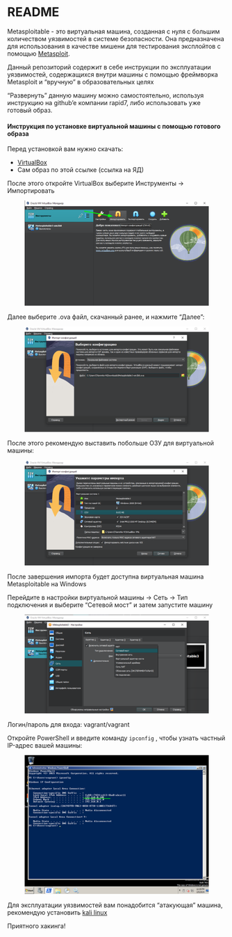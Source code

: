 # README

Metasploitable - это виртуальная машина, созданная с нуля с большим количеством уязвимостей в системе безопасности. Она предназначена для использования в качестве мишени для тестирования эксплойтов с помощью [Metasploit](https://www.metasploit.com/).

Данный репозиторий содержит в себе инструкции по эксплуатации уязвимостей, содержащихся внутри машины с помощью фреймворка Metasploit и “вручную” в образовательных целях

“Развернуть” данную машину можно самостоятельно, используя инструкцию на github’e компании rapid7, либо использовать уже готовый образ.

#### Инструкция по установке виртуальной машины с помощью готового образа

Перед установкой вам нужно скачать:

* [VirtualBox](https://www.virtualbox.org/wiki/Downloads)
* Сам образ по этой ссылке (ссылка на ЯД)

После этого откройте VirtualBox выберите Инструменты → Импортировать

<figure><img src=".gitbook/assets/import.png" alt=""><figcaption></figcaption></figure>

Далее выберите .ova файл, скачанный ранее, и нажмите “Далее”:

<figure><img src=".gitbook/assets/import2.png" alt=""><figcaption></figcaption></figure>

После этого рекомендую выставить побольше ОЗУ для виртуальной машины:

<figure><img src=".gitbook/assets/ram.png" alt=""><figcaption></figcaption></figure>

После завершения импорта будет доступна виртуальная машина Metasploitable на Windows

Перейдите в настройки виртуальной машины → Сеть → Тип подключения и выберите “Сетевой мост” и затем запустите машину

<figure><img src=".gitbook/assets/network.png" alt=""><figcaption></figcaption></figure>

Логин/пароль для входа: vagrant/vagrant

Откройте PowerShell и введите команду `ipconfig` , чтобы узнать частный IP-адрес вашей машины:

<figure><img src=".gitbook/assets/ipconfig.png" alt=""><figcaption></figcaption></figure>

Для эксплуатации уязвимостей вам понадобится “атакующая” машина, рекомендую установить [kali linux](https://www.kali.org/get-kali/#kali-platforms)

Приятного хакинга!
